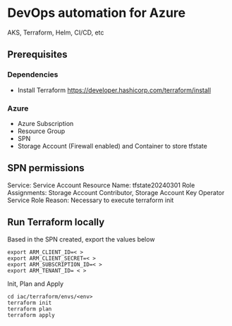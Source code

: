 # DevOps automation for Azure
AKS, Terraform, Helm, CI/CD, etc

## Prerequisites
### Dependencies
- Install Terraform https://developer.hashicorp.com/terraform/install
### Azure
- Azure Subscription
- Resource Group
- SPN
- Storage Account (Firewall enabled) and Container to store tfstate

## SPN permissions
Service: Service Account
Resource Name: tfstate<env>20240301
Role Assignments: Storage Account Contributor, Storage Account Key Operator Service Role
Reason: Necessary to execute terraform init


## Run Terraform locally  

Based in the SPN created, export the values below
```
export ARM_CLIENT_ID=< >
export ARM_CLIENT_SECRET=< > 
export ARM_SUBSCRIPTION_ID=< >
export ARM_TENANT_ID= < >
```
Init, Plan and Apply

```
cd iac/terraform/envs/<env>
terraform init
terraform plan
terraform apply
```